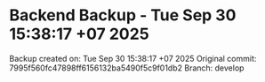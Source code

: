 # Backend Backup - Tue Sep 30 15:38:17 +07 2025
Backup created on: Tue Sep 30 15:38:17 +07 2025
Original commit: 7995f560fc47898ff6156132ba5490f5c9f01db2
Branch: develop
